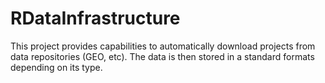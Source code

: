# RDataInfrastructure

This project provides capabilities to automatically download projects from data repositories (GEO, etc).  The data is then stored in a standard formats depending on its type.
